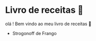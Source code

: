 # Livro de receitas :bookmark_tabs:

olá ! Bem vindo ao meu livro de receitas :jack_o_lantern:

- Strogonoff de Frango
